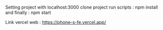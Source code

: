 Setting project with localhost:3000
clone project
run scripts : npm install
and finally : npm start


Link vercel web : https://phone-s-fe.vercel.app/
